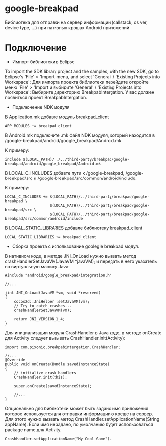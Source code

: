 google-breakpad
===============

Библиотека для отправки на сервер информации (callstack, os ver, device type, ...) при нативных крэшах Android приложений

Подключение
===========

* Импорт библиотеки в Eclipse

To import the SDK library project and the samples, with the new SDK, go to Eclipse's 'File' > 'Import' menu, and select 'General' / 'Existing Projects into Workspace':
Для импорта проекта библиотеки перейдите откройте меню 'File' > 'Import и выбирите 'General' / 'Existing Projects into Workspace':
Выбирите директорию BreakpabIntergation. У вас должен появиться проект BreakpabIntergation.


* Подключение NDK модуля

В Application.mk добавте модуль breakpad_client
	
	APP_MODULES += breakpad_client

В Android.mk подключите .mk файл NDK модуля, который находится в <install dir>/google-breakpad/android/google_breakpad/Android.mk

К примеру:
	
	include $(LOCAL_PATH)/../../third-party/breakpad/google-breakpad/android/google_breakpad/Android.mk

В LOCAL_C_INCLUDES добавте пути к <install dir>/google-breakpad, <install dir>/google-breakpad/src и <install dir>/google-breakpad/src/common/android/include.

К примеру:

	LOCAL_C_INCLUDES +=	$(LOCAL_PATH)/../third-party/breakpad/google-breakpad \
						$(LOCAL_PATH)/../third-party/breakpad/google-breakpad/src \
						$(LOCAL_PATH)/../third-party/breakpad/google-breakpad/src/common/android/include

В LOCAL_STATIC_LIBRARIES добавле библиотеку breakpad_client

	LOCAL_STATIC_LIBRARIES += breakpad_client
	
* Сборка проекта с использование goolegle breakpad модул.

В нативном коде, в методе JNI_OnLoad нужно вызвать метод crashHandlerSetJavaVM(JavaVM *javaVM); и передать в него указатель на виртуальную машину Java:

	#include "android/google_breakpad/integration.h"
	
	//...
	
	jint JNI_OnLoad(JavaVM *vm, void *reserved)
	{
		cocos2d::JniHelper::setJavaVM(vm);		
		// Try to catch crashes...
		crashHandlerSetJavaVM(vm);

		return JNI_VERSION_1_4;
	}

Для инициализации модуля CrashHandler в Java коде, в методе onCreate для Activity следует вызывать CrashHandler.init(Activity):

	import com.pixonic.breakpabintergation.CrashHandler;
	
	//...
	@Override
	public void onCreate(Bundle savedInstanceState)
	{
		// initialize crash handlers
		CrashHandler.init(this);
		
		super.onCreate(savedInstanceState);
		
		//...
	}
	
Опционально для библиотеки может быть задано имя приложения которое используется для отправки информации о креше на сервер. Для этого нужно вызвать метод CrashHandler.setApplicationName(String appName). Если имя не задано, по умолчанию будет использоваться package name для Activity.

	CrashHandler.setApplicationName("My Cool Game").